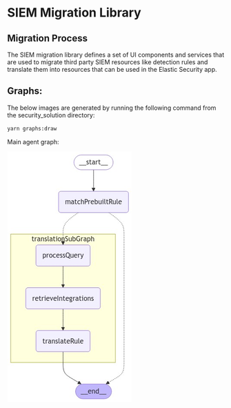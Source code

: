 # SIEM Migration Library

## Migration Process

The SIEM migration library defines a set of UI components and services that are used to migrate third party SIEM resources like detection rules and translate them into resources that can be used in the Elastic Security app.

## Graphs:

The below images are generated by running the following command from the security_solution directory:

```bash
yarn graphs:draw
```

Main agent graph:

![Agent Graph](./img/agent_graph.png)